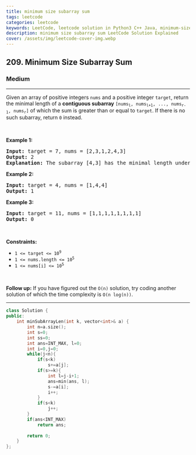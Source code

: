 ```yaml
---
title: minimum size subarray sum
tags: leetcode
categories: leetcode
keywords: LeetCode, leetcode solution in Python3 C++ Java, minimum-size-subarray-sum solution
description: minimum size subarray sum LeetCode Solution Explained
cover: /assets/img/leetcode-cover-img.webp
---
```





<h2>209. Minimum Size Subarray Sum</h2><h3>Medium</h3><hr><div><p>Given an array of positive integers <code>nums</code> and a positive integer <code>target</code>, return the minimal length of a <strong>contiguous subarray</strong> <code>[nums<sub>l</sub>, nums<sub>l+1</sub>, ..., nums<sub>r-1</sub>, nums<sub>r</sub>]</code> of which the sum is greater than or equal to <code>target</code>. If there is no such subarray, return <code>0</code> instead.</p>

<p>&nbsp;</p>
<p><strong>Example 1:</strong></p>

<pre><strong>Input:</strong> target = 7, nums = [2,3,1,2,4,3]
<strong>Output:</strong> 2
<strong>Explanation:</strong> The subarray [4,3] has the minimal length under the problem constraint.
</pre>

<p><strong>Example 2:</strong></p>

<pre><strong>Input:</strong> target = 4, nums = [1,4,4]
<strong>Output:</strong> 1
</pre>

<p><strong>Example 3:</strong></p>

<pre><strong>Input:</strong> target = 11, nums = [1,1,1,1,1,1,1,1]
<strong>Output:</strong> 0
</pre>

<p>&nbsp;</p>
<p><strong>Constraints:</strong></p>

<ul>
	<li><code>1 &lt;= target &lt;= 10<sup>9</sup></code></li>
	<li><code>1 &lt;= nums.length &lt;= 10<sup>5</sup></code></li>
	<li><code>1 &lt;= nums[i] &lt;= 10<sup>5</sup></code></li>
</ul>

<p>&nbsp;</p>
<strong>Follow up:</strong> If you have figured out the <code>O(n)</code> solution, try coding another solution of which the time complexity is <code>O(n log(n))</code>.</div>

---




```cpp
class Solution {
public:
    int minSubArrayLen(int k, vector<int>& a) {
        int n=a.size();
        int s=0;
        int ss=0;
        int ans=INT_MAX, l=0;
        int i=0,j=0;
        while(j<n){
            if(s<k)
                s+=a[j];
            if(s>=k){
                int l=j-i+1;
                ans=min(ans, l);
                s-=a[i];
                i++;
            }
            if(s<k)
                j++;
        }
        if(ans<INT_MAX)
            return ans;
        
        return 0;
    }
};
```
